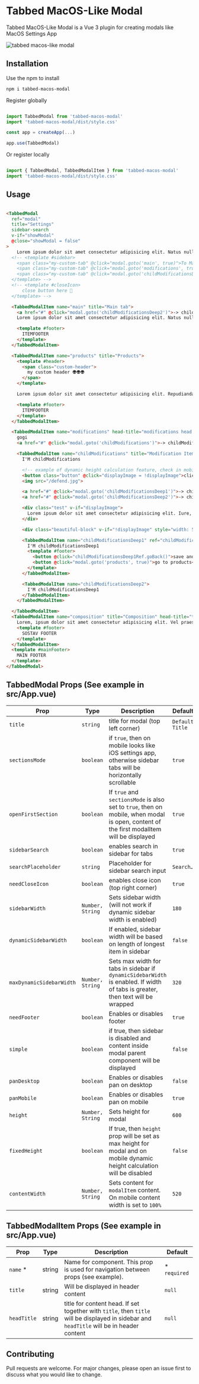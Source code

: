 # Tabbed MacOS-Like Modal

Tabbed MacOS-Like Modal is a Vue 3 plugin for creating modals like MacOS Settings App

![tabbed macos-like modal](https://i.ibb.co/h8Vzr7f/tabbed-macos-modal.png)

## Installation

Use the npm to install

```bash
npm i tabbed-macos-modal
```

Register globally

```javascript

import TabbedModal from 'tabbed-macos-modal'
import 'tabbed-macos-modal/dist/style.css'

const app = createApp(...)

app.use(TabbedModal)


```

Or register locally 

```javascript

import { TabbedModal, TabbedModalItem } from 'tabbed-macos-modal'
import 'tabbed-macos-modal/dist/style.css'

```

## Usage

```html

<TabbedModal 
  ref="modal" 
  title="Settings" 
  sidebar-search
  v-if="showModal" 
  @close="showModal = false"
>
    Lorem ipsum dolor sit amet consectetur adipisicing elit. Natus nulla at reprehenderit laudantium error ratione aperiam, impedit, enim praesentium molestias ipsum harum odio. Fugit qui aspernatur, dolore eius quod veniam, inventore porro dolorem earum laboriosam nostrum corporis quis nulla atque facere omnis, a possimus ea voluptatum mollitia consequuntur quam? Adipisci ullam quis sint nesciunt iste recusandae, rerum inventore maiores ad ut quod ea odio architecto hic ratione at exercitationem, quibusdam laboriosam error doloribus suscipit. Iusto unde asperiores omnis quod rem ea illo debitis qui incidunt, officia earum, perspiciatis illum hic optio natus ex. Deleniti modi sunt ad nam ratione aliquam provident mollitia iure, vero voluptatibus earum! Inventore, in eum quidem veniam quasi iure asperiores mollitia modi possimus soluta numquam, magni libero aperiam delectus corporis ex corrupti laudantium aspernatur. Consectetur esse quam fuga obcaecati laborum cum, adipisci molestias numquam dignissimos repudiandae laboriosam temporibus recusandae corrupti non facere nostrum, molestiae, odit amet ullam. Illo quaerat obcaecati molestias, magni praesentium enim aliquid molestiae tenetur odio a harum consequatur voluptatum libero natus incidunt nihil impedit, suscipit corrupti eum quod repellendus dolorem. Quo nesciunt quasi praesentium obcaecati veritatis assumenda id illo libero iure soluta facere, sequi magnam sunt eos deleniti optio placeat dignissimos, earum repudiandae adipisci. Officiis voluptas inventore odit dolorem placeat quas est veniam tenetur aspernatur. Aliquam adipisci consectetur accusamus architecto quasi? Repudiandae quam sed accusamus, assumenda, eius perspiciatis ullam expedita quaerat non quis aliquam, soluta nihil reprehenderit eligendi. Suscipit architecto eligendi, distinctio natus quasi ipsum porro quo iure accusantium quia? Saepe recusandae officia neque. Voluptatibus fugiat sed laboriosam saepe eaque modi accusantium ab quos fugit. Sed quam cumque, ea quas sapiente placeat in voluptates commodi excepturi exercitationem? Odit corrupti id eligendi deleniti mollitia itaque beatae fugiat corporis vitae sunt alias quibusdam minima ex consequatur blanditiis, fuga veritatis quae similique eum suscipit earum? Pariatur?
  <!-- <template #sidebar>
    <span class="my-custom-tab" @click="modal.goto('main', true)">To Main tab 😱</span>
    <span class="my-custom-tab" @click="modal.goto('modifications', true)">To Modifications</span>
    <span class="my-custom-tab" @click="modal.goto('childModificationsDeep2')">To childModificationsDeep1 👽</span>
  </template> -->
  <!-- <template #closeIcon>
      close button here 👀
  </template> -->

  <TabbedModalItem name="main" title="Main tab">
    <a href="#" @click="modal.goto('childModificationsDeep2')">-> childModificationsDeep2 tab</a>
    Lorem ipsum dolor sit amet consectetur adipisicing elit. Natus nulla at reprehenderit laudantium error ratione aperiam, impedit, enim praesentium molestias ipsum harum odio. Fugit qui aspernatur, dolore eius quod veniam, inventore porro dolorem earum laboriosam nostrum corporis quis nulla atque facere omnis, a possimus ea voluptatum mollitia consequuntur quam? Adipisci ullam quis sint nesciunt iste recusandae, rerum inventore maiores ad ut quod ea odio architecto hic ratione at exercitationem, quibusdam laboriosam error doloribus suscipit. Iusto unde asperiores omnis quod rem ea illo debitis qui incidunt, officia earum, perspiciatis illum hic optio natus ex. Deleniti modi sunt ad nam ratione aliquam provident mollitia iure, vero voluptatibus earum! Inventore, in eum quidem veniam quasi iure asperiores mollitia modi possimus soluta numquam, magni libero aperiam delectus corporis ex corrupti laudantium aspernatur. Consectetur esse quam fuga obcaecati laborum cum, adipisci molestias numquam dignissimos repudiandae laboriosam temporibus recusandae corrupti non facere nostrum, molestiae, odit amet ullam. Illo quaerat obcaecati molestias, magni praesentium enim aliquid molestiae tenetur odio a harum consequatur voluptatum libero natus incidunt nihil impedit, suscipit corrupti eum quod repellendus dolorem. Quo nesciunt quasi praesentium obcaecati veritatis assumenda id illo libero iure soluta facere, sequi magnam sunt eos deleniti optio placeat dignissimos, earum repudiandae adipisci. Officiis voluptas inventore odit dolorem placeat quas est veniam tenetur aspernatur. Aliquam adipisci consectetur accusamus architecto quasi? Repudiandae quam sed accusamus, assumenda, eius perspiciatis ullam expedita quaerat non quis aliquam, soluta nihil reprehenderit eligendi. Suscipit architecto eligendi, distinctio natus quasi ipsum porro quo iure accusantium quia? Saepe recusandae officia neque. Voluptatibus fugiat sed laboriosam saepe eaque modi accusantium ab quos fugit. Sed quam cumque, ea quas sapiente placeat in voluptates commodi excepturi exercitationem? Odit corrupti id eligendi deleniti mollitia itaque beatae fugiat corporis vitae sunt alias quibusdam minima ex consequatur blanditiis, fuga veritatis quae similique eum suscipit earum? Pariatur?

    <template #footer>
      ITEMFOOTER
    </template>
  </TabbedModalItem> 

  <TabbedModalItem name="products" title="Products">
    <template #header>
      <span class="custom-header">
        my custom header 👽👽👽
      </span>
    </template>

    Lorem ipsum dolor sit amet consectetur adipisicing elit. Repudiandae eum illum, aut ea cum, repellat nisi architecto iure esse corrupti voluptates aliquid suscipit? Aut rerum sint libero consequatur esse animi possimus odit facilis accusantium iusto. Rerum placeat quos dignissimos ipsam omnis, in repudiandae laborum labore sunt minima laboriosam itaque distinctio molestias ipsa non aut, molestiae perferendis nostrum fugit sequi! Cupiditate natus rem excepturi odio veritatis sequi voluptas. Voluptate quod dolorum quos aut laborum. Blanditiis rem soluta molestias possimus provident temporibus consectetur quas corporis inventore esse, iste ea consequuntur libero error ullam voluptates repudiandae! Iusto dignissimos, voluptas autem cum, vero nesciunt illum repellendus porro temporibus optio expedita quod eveniet amet at sapiente, reprehenderit officiis animi iure deserunt numquam? Est quaerat ad minus fugiat quia. Esse, sequi molestias? Blanditiis obcaecati alias ducimus, cumque, facilis itaque corrupti voluptatum accusamus nisi omnis sunt, ratione consequuntur. Suscipit provident laudantium nihil maiores ab earum officiis beatae similique! Dolore sunt blanditiis molestiae dicta quae quibusdam. Placeat, cupiditate corporis consequuntur eligendi molestias nisi? Commodi corrupti iure aut? Nobis tenetur molestias doloremque necessitatibus obcaecati, at minima culpa asperiores quisquam dignissimos, cupiditate quo nemo repudiandae voluptate consequatur accusamus ea veniam dolore magnam quos expedita ut quas repellat! Reprehenderit architecto quo quos eligendi repudiandae minima omnis provident molestias corporis nobis nam accusamus repellendus aspernatur hic rerum in saepe neque, illo assumenda soluta nesciunt suscipit temporibus exercitationem id? Quasi modi aut autem sit dolorem et laudantium incidunt neque maxime esse atque natus, voluptas voluptatem itaque tempora excepturi consequuntur magni nemo nihil fugit, reprehenderit sed temporibus! Harum ut, possimus similique ullam illum ab rerum dicta aliquam placeat. Officia sint ut, ipsum hic qui ipsam incidunt id adipisci tempore facere, voluptas atque, est possimus nisi. Est iure tempora impedit cumque temporibus nobis, laudantium asperiores saepe dolorum doloribus quam, amet fuga commodi necessitatibus autem perferendis maiores non? Aspernatur voluptate earum alias rem beatae. Tempore, quasi vitae praesentium labore nihil, quo illo esse modi porro natus quaerat consequatur optio iure enim veniam fuga laudantium quis. In, consequatur dignissimos sunt sint, nobis similique suscipit ut incidunt nam possimus quam non mollitia nulla dicta et esse minima blanditiis, eveniet quis labore atque itaque. Iure, id facilis eaque et mollitia, numquam deleniti dolores exercitationem quisquam, dignissimos officia accusamus hic laborum nam. Quasi sunt obcaecati corporis, enim aut facilis consectetur sed ipsa accusamus vel autem eius repellat error dicta possimus fugit ipsam nisi consequuntur. Iste praesentium et voluptatem amet itaque repudiandae aspernatur consectetur omnis, blanditiis soluta facere quia quibusdam voluptatibus dicta optio quisquam impedit sint veniam, eos atque incidunt temporibus cumque velit eaque. Veniam corporis consectetur ratione doloribus repellendus culpa enim maxime sint nemo architecto eligendi fugiat itaque voluptatibus laborum animi sapiente magnam, sunt deleniti illum provident accusamus tenetur quod officia numquam. Totam laboriosam et quasi consequuntur, tempora unde? Ratione libero in veniam iusto illum inventore at reprehenderit esse, quasi corporis repudiandae exercitationem quod neque tenetur sed alias magnam qui quae? Porro, voluptas, dolores quam eligendi officiis tempora quidem at, perspiciatis ipsum odio quis reiciendis amet corrupti quisquam! Officia, eos veniam labore sed obcaecati velit ullam itaque inventore fugiat ab consequatur dolorem rem consectetur architecto alias consequuntur neque laborum aspernatur quam iste adipisci nihil? Rem cumque id, ratione ex similique optio nostrum eius error facilis. Voluptatem eligendi ratione, ea dolorem, quibusdam obcaecati dolores amet nobis, sed nam nemo nesciunt quaerat quasi. Ea reprehenderit ipsam tempore a illo beatae corporis saepe, doloremque temporibus, in quasi, consectetur quam aliquam eum iure! Nemo animi aut delectus, recusandae quibusdam quia iure quos facilis libero distinctio eius beatae ipsa blanditiis odit voluptates ullam, pariatur temporibus ea tenetur officia corporis? Quia assumenda aliquid autem veritatis repellat vitae eius vel odit quis minus ab, obcaecati nesciunt facere, sequi dolor nam qui deleniti? Quo aspernatur nihil possimus ratione delectus dolor impedit natus modi ea nisi veniam nobis adipisci eaque suscipit repellendus consequatur, tenetur reprehenderit quidem, doloremque ipsam pariatur fugiat vero, vel obcaecati. Asperiores eligendi similique magnam blanditiis itaque aspernatur dignissimos repellendus sint. Neque tenetur dicta, ad autem expedita dolor repellendus earum facere, necessitatibus alias sint rem voluptatum deleniti tempora unde odit tempore. Ducimus, nisi odit. Ex eum voluptate et unde error soluta asperiores itaque nobis illum magni, quibusdam nemo eius officia, quisquam sint mollitia obcaecati numquam vel fugiat nostrum corrupti esse natus dolorem. Repudiandae impedit, omnis ea, aliquid atque quia nisi optio, nesciunt quidem possimus odio maxime magnam sit blanditiis? Minima, consequuntur nobis similique doloremque ea enim labore placeat? Pariatur quidem deleniti dicta. Porro aliquid possimus est pariatur iure minus facere. Doloremque consequatur error magnam nobis itaque, expedita impedit libero et id odit officiis, facilis labore sint blanditiis consequuntur necessitatibus assumenda tempora. Corporis eos sunt aliquid similique saepe, dicta a sit beatae, suscipit excepturi ipsa, illo fugiat nostrum. Eum neque obcaecati dolorem odit non deleniti inventore provident ea a, magnam qui quas nihil sed, voluptas veniam magni rerum voluptates nam sequi doloremque ullam beatae architecto dignissimos aspernatur! Distinctio nostrum porro quia nulla tenetur quas itaque delectus vel architecto! Debitis hic quod ipsum quae beatae deserunt veniam autem? Labore totam odio incidunt distinctio reiciendis ea pariatur maxime neque, sit quos aliquam architecto dolore, deleniti sapiente soluta libero temporibus aliquid eaque earum aut odit corporis molestiae? Facere quidem adipisci minima voluptate laudantium commodi asperiores sit accusantium ipsa sapiente necessitatibus provident amet sint, quam voluptatum qui fuga labore molestiae? Natus illo veniam libero molestias molestiae perferendis architecto quas ipsam voluptas suscipit, quis voluptatibus, ipsa quos impedit quidem at, dolore esse maiores! Maiores repellendus deserunt recusandae fuga mollitia eveniet libero itaque accusantium cupiditate iure debitis harum facere ipsum quis, hic, dolor dolorem architecto, iusto provident perspiciatis laboriosam. Quae corrupti, vero voluptatum molestias magnam quisquam exercitationem quam maxime nam laudantium autem mollitia cum atque perferendis quod laboriosam unde, minima nostrum voluptatibus laborum. Magnam quia dolores ipsa alias eveniet facere, quos asperiores fuga adipisci sint sit molestiae, perferendis, sapiente excepturi. Unde architecto molestias fugiat earum officiis fugit at ex minima neque quod incidunt eligendi, facilis adipisci nesciunt reiciendis dicta sunt explicabo recusandae laboriosam tenetur praesentium magnam aliquam perspiciatis aliquid! Quia adipisci eaque esse obcaecati!532325

    <template #footer>
      ITEMFOOTER
    </template>
  </TabbedModalItem>

  <TabbedModalItem name="modifications" head-title="modifications head title 👋">
    gogi
    <a href="#" @click="modal.goto('childModifications')">-> childModifications</a>

    <TabbedModalItem name="childModifications" title="Modification Items" @goback="console.log('go back!')">
      I'M childModifications

      <!-- example of dynamic height calculation feature, check in mobile mode! -->
      <button class="button" @click="displayImage = !displayImage">click me</button>
      <img src="/defend.jpg">

      <a href="#" @click="modal.goto('childModificationsDeep1')">-> childModificationsDeep1</a>
      <a href="#" @click="modal.goto('childModificationsDeep2')">-> childModificationsDeep2</a>

      <div class="test" v-if="displayImage">
        Lorem ipsum dolor sit amet consectetur adipisicing elit. Iure, laudantium asperiores in magnam earum quidem distinctio repellat perferendis perspiciatis suscipit, maxime aliquid assumenda, voluptatem est quasi nesciunt natus amet quos harum. Culpa voluptate similique ad accusamus eos exercitationem reiciendis officia? Saepe quo distinctio vel eius repellendus id ducimus possimus dignissimos.
      </div>

      <div class="beautiful-block" v-if="!displayImage" style="width: 50px; height: 50px; background-color: red;"></div>

      <TabbedModalItem name="childModificationsDeep1" ref="childModificationsDeep1Ref" @goback="console.log('childModificationsDeep1')">
        I'M childModificationsDeep1
        <template #footer>
          <button @click="childModificationsDeep1Ref.goBack()">save and go back</button>
          <button @click="modal.goto('products', true)">go to products</button>
        </template>
      </TabbedModalItem>

      <TabbedModalItem name="childModificationsDeep2">
        I'M childModificationsDeep1
      </TabbedModalItem>
    </TabbedModalItem>

  </TabbedModalItem>
  <TabbedModalItem name="composition" title="Composition" head-title="test head title">
    Lorem, ipsum dolor sit amet consectetur adipisicing elit. Vel praesentium ea eius quo molestiae corporis quidem dicta id atque. Ea quia at illo, doloremque sit consectetur quasi tempore a porro.
    <template #footer>
      SOSTAV FOOTER
    </template>
  </TabbedModalItem>
  <template #mainFooter>
    MAIN FOOTER
  </template>
</TabbedModal>

```

## TabbedModal Props (See example in src/App.vue)
| Prop                   | Type           | Description                                                                                                                        | Default       |
| ---------------------- | -------------- | ---------------------------------------------------------------------------------------------------------------------------------- | ------------- |
| `title`                  | `string`         | title for modal (top left corner)                                                                                                  | `Default Title` |
| `sectionsMode`           | `boolean`        | if `true`, then on mobile looks like iOS settings app, otherwise sidebar tabs will be horizontally scrollable                        | `true`          |
| `openFirstSection`       | `boolean`        | If `true` and `sectionsMode` is also set to `true`, then on mobile, when modal is open, content of the first modalItem will be displayed | `true`         |
| `sidebarSearch`          | `boolean`        | enables search in sidebar for tabs                                                                                                 | `true`          |
| `searchPlaceholder`      | `string`         | Placeholder for sidebar search input                                                                                               | `Search…`       |
| `needCloseIcon`          | `boolean`        | enables close icon (top right corner)                                                                                              | `true`          |
| `sidebarWidth`           | `Number, String` | Sets sidebar width (will not work if dynamic sidebar width is enabled)                                                             | `180`           |
| `dynamicSidebarWidth`    | `boolean`        | If enabled, sidebar width will be based on length of longest item in sidebar                                                       | `false`         |
| `maxDynamicSidebarWidth` | `Number, String` | Sets max width for tabs in sidebar if `dynamicSidebarWidth` is enabled. If width of tabs is greater, then text will be wrapped       | `320`           |
| `needFooter`             | `boolean`        | Enables or disables footer                                                                                                         | `true`          |
| `simple`                 | `boolean`        | if true, then sidebar is disabled and content inside modal parent component will be displayed                                      | `false`         |
| `panDesktop`             | `boolean`        | Enables or disables pan on desktop                                                                                                 | `false`         |
| `panMobile`              | `boolean`       | Enables or disables pan on mobile                                                                                                  | `true`          |
| `height`                 | `Number, String` | Sets height for modal                                                                                                              | `600`           |
| `fixedHeight`            | `boolean`        | If true, then `height` prop will be set as max height for modal and on mobile dynamic height calculation will be disabled          | `false`         |
| `contentWidth`           | `Number, String` | Sets content for `modalItem` content. On mobile content width is set to `100%`                                                         | `520`           |

## TabbedModalItem Props (See example in src/App.vue)

| Prop      | Type   | Description                                                                                                                         | Default     |
| --------- | ------ | ----------------------------------------------------------------------------------------------------------------------------------- | ----------- |
| `name` \*   | string | Name for component. This prop is used for navigation between props (see example).                                                   | \* `required` |
| `title`     | string | Will be displayed in header content                                                                                                 | `null`        |
| `headTitle` | string | title for content head. If set together with `title`, then `title` will be displayed in sidebar and `headTitle` will be in header content | `null`        |

## Contributing

Pull requests are welcome. For major changes, please open an issue first
to discuss what you would like to change.